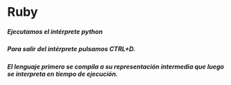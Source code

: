 # Ruby

##### Ejecutamos el intérprete _python_




##### Para salir del intérprete pulsamos CTRL+D.
##### El lenguaje primero se compila a su representación intermedia que luego se interpreta en tiempo de ejecución.
